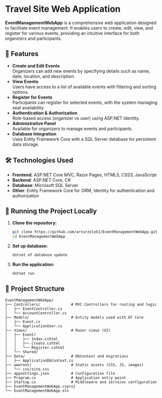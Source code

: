 # Travel Site Web Application

**EventManagementWebApp** is a comprehensive web application designed to facilitate event management. It enables users to create, edit, view, and register for various events, providing an intuitive interface for both organizers and participants.

## 🧩 Features

- **Create and Edit Events**  
  Organizers can add new events by specifying details such as name, date, location, and description.
- **View Events**  
  Users have access to a list of available events with filtering and sorting options.
- **Register for Events**  
  Participants can register for selected events, with the system managing seat availability.
- **Authentication & Authorization**  
  Role-based access (organizer vs user) using ASP.NET Identity.
- **Administrative Panel**  
  Available for organizers to manage events and participants.
- **Database Integration**  
  Uses Entity Framework Core with a SQL Server database for persistent data storage.

## 🛠️ Technologies Used

- **Frontend**: ASP.NET Core MVC, Razor Pages, HTML5, CSS3, JavaScript
- **Backend**: ASP.NET Core, C#
- **Database**: Microsoft SQL Server
- **Other**: Entity Framework Core for ORM, Identity for authentication and authorization

## 🚀 Running the Project Locally

1. **Clone the repository:**
   ```bash
   git clone https://github.com/arturzelek1/EventManagementWebApp.git
   cd EventManagementWebApp
2. **Set up database:**
   ```bash
   dotnet ef database update
3. **Run the application:**
   ```bash
   dotnet run

## 📁 Project Structure

```plaintext
EventManagementWebApp/
├── Controllers/              # MVC Controllers for routing and logic
│   ├── EventController.cs
│   └── AccountController.cs
├── Models/                   # Entity models used with EF Core
│   ├── Event.cs
│   └── ApplicationUser.cs
├── Views/                    # Razor views (UI)
│   ├── Event/
│   │   ├── Index.cshtml
│   │   ├── Create.cshtml
│   │   └── Register.cshtml
│   └── Shared/
├── Data/                     # DbContext and migrations
│   ├── ApplicationDbContext.cs
├── wwwroot/                  # Static assets (CSS, JS, images)
│   └── css/site.css
├── appsettings.json          # Configuration file
├── Program.cs                # Application entry point
├── Startup.cs                # Middleware and services configuration
├── EventManagementWebApp.csproj
└── EventManagementWebApp.sln
